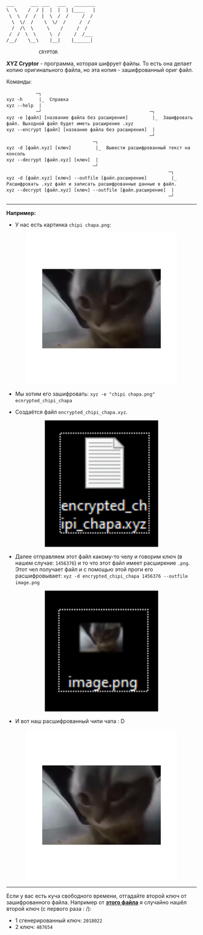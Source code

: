```
___      ___ ___   ___   ________
\  \    /  / |  |  |  | |____   |
 \  \  /  /  |  \  /  /     /  /
  \  \/  /    \  \/  /     /  /
  /  /\  \     \    /     /  /
 /  /  \  \     \  /     /  /___
/__/    \__\    |__|    |______|

            CRYPTOR
```

**XYZ Cryptor** - программа, которая шифрует файлы. То есть она делает копию оригинального файла, но эта копия - зашифрованный ориг файл.

Команды:

```
           ─┐
xyz -h      |_  Справка
xyz --help  |
           ─┘                                        ─┐
xyz -e [файл] [название файла без расширения]         |_  Зашифровать файл. Выходной файл будет иметь расширение .xyz
xyz --encrypt [файл] [название файла без расширения]  |
                                                     ─┘
                                ─┐           
xyz -d [файл.xyz] [ключ]         |_  Вывести расшифрованный текст на консоль
xyz --decrypt [файл.xyz] [ключ]  |
                                ─┘
                                                            ─┐           
xyz -d [файл.xyz] [ключ] --outfile [файл.расширение]         |_  Расшифровать .xyz файл и записать расшифрованные данные в файл.
xyz --decrypt [файл.xyz] [ключ] --outfile [файл.расширение]  |
                                                            ─┘
```
***
**Например:**
- У нас есть картинка `chipi chapa.png`:
<center>
    <img src="example/chipi chapa.png" width=400>
</center>

- Мы хотим его зашифровать: `xyz -e "chipi chapa.png" ecnrypted_chipi_chapa`

- Создаётся файл `encrypted_chipi_chapa.xyz`.

<center>
    <img src="example/2.png" width="300">
</center>

- Далее отправляем этот файл какому-то челу и говорим ключ (в нашем случае: `1456376`) и то что этот файл имеет расширение `.png`. Этот чел получает файл и с помощью этой проги его расшифровывает: `xyz -d encrypted_chipi_chapa 1456376 --outfile image.png`

<center>
    <img src="example/1.png" width="300">
</center>

- И вот наш расшифрованный чипи чапа : D

<center>
    <img src="example/image.png" width=400>
</center>

***
Если у вас есть куча свободного времени, отгадайте второй ключ от зашифрованного файла. Например от **[этого файла](example/cl.xyz)** я случайно нашёл второй ключ (с первого раза : /):
- 1 сгенерированный ключ: `2018022`
- 2 ключ: `487654`

